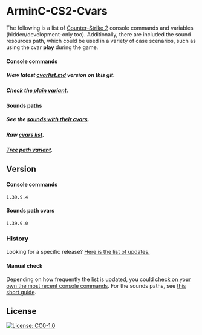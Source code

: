 # ArminC-CS2-Cvars

The following is a list of [Counter-Strike 2](https://steamdb.info/app/730/patchnotes/) console commands and variables (hidden/development-only too).
Additionally, there are included the sound resources path, which could be used in a variety of case scenarios, such as using the cvar **play** during the game.

#### Console commands
##### View latest [cvarlist.md](https://github.com/ArmynC/ArminC-CS2-Cvars/blob/main/cvars/cvarlist.md) version on this git.
##### Check the [plain variant](https://github.com/ArmynC/ArminC-CS2-Cvars/blob/main/cvars/cvarlist.md?plain=1).

#### Sounds paths
##### See the [sounds with their cvars](https://github.com/ArmynC/ArminC-CS2-Cvars/blob/main/sounds/sounds_cvar.txt).
##### Raw [cvars list](https://raw.githubusercontent.com/ArmynC/ArminC-CS2-Cvars/main/sounds/sounds_cvar.txt).
##### [Tree path variant](https://github.com/ArmynC/ArminC-CS2-Cvars/blob/main/sounds/sounds_tree.txt).

## Version

#### Console commands

```
1.39.9.4
```

#### Sounds path cvars

```
1.39.9.0
```

### History

Looking for a specific release? [Here is the list of updates.](https://github.com/ArmynC/ArminC-CS2-Cvars/commits)

#### Manual check

Depending on how frequently the list is updated, you could [check on your own the most recent console commands](https://github.com/saul/cvar-unhide-s2).
For the sounds paths, see [this short guide](https://github.com/ArmynC/ArminC-CS2-Cvars/blob/main/sounds/README.md).

## License
[![License: CC0-1.0](https://img.shields.io/badge/License-CC0%201.0-lightgrey.svg)](https://tldrlegal.com/license/creative-commons-cc0-1.0-universal)